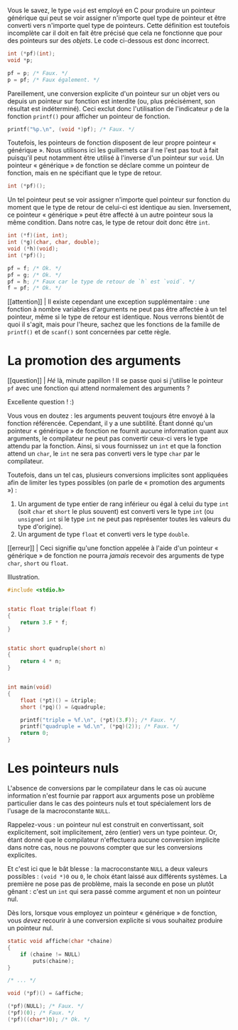 Vous le savez, le type `void` est employé en C pour produire un pointeur générique qui peut se voir assigner n'importe quel type de pointeur et être converti vers n'importe quel type de pointeurs. Cette définition est toutefois incomplète car il doit en fait être précisé que cela ne fonctionne que pour des pointeurs sur des *objets*. Le code ci-dessous est donc incorrect.

```c
int (*pf)(int);
void *p;

pf = p; /* Faux. */
p = pf; /* Faux également. */
```

Pareillement, une conversion explicite d'un pointeur sur un objet vers ou depuis un pointeur sur fonction est interdite (ou, plus précisément, son résultat est indéterminé). Ceci exclut donc l'utilisation de l'indicateur `p` de la fonction `printf()` pour afficher un pointeur de fonction.

```c
printf("%p.\n", (void *)pf); /* Faux. */
```

Toutefois, les pointeurs de fonction disposent de leur propre pointeur « générique ». Nous utilisons ici les guillemets car il ne l'est pas tout à fait puisqu'il peut notamment être utilisé à l'inverse d'un pointeur sur `void`. Un pointeur « générique » de fonction se déclare comme un pointeur de fonction, mais en ne spécifiant que le type de retour.

```c
int (*pf)();
```

Un tel pointeur peut se voir assigner n'importe quel pointeur sur fonction du moment que le type de retour de celui-ci est identique au sien. Inversement, ce pointeur « générique » peut être affecté à un autre pointeur sous la même condition. Dans notre cas, le type de retour doit donc être `int`.

```c
int (*f)(int, int);
int (*g)(char, char, double);
void (*h)(void);
int (*pf)();

pf = f; /* Ok. */
pf = g; /* Ok. */
pf = h; /* Faux car le type de retour de `h` est `void`. */
f = pf; /* Ok. */
```

[[attention]]
| Il existe cependant une exception supplémentaire : une fonction à nombre variables d'arguments ne peut pas être affectée à un tel pointeur, même si le type de retour est identique. Nous verrons bientôt de quoi il s'agit, mais pour l'heure, sachez que les fonctions de la famille de `printf()` et de `scanf()` sont concernées par cette règle.

# La promotion des arguments

[[question]]
| *Hé* là, minute papillon ! Il se passe quoi si j'utilise le pointeur `pf` avec une fonction qui attend normalement des arguments ?

Excellente question ! :)

Vous vous en doutez : les arguments peuvent toujours être envoyé à la fonction référencée. Cependant, il y a une subtilité. Étant donné qu'un pointeur « générique » de fonction ne fournit aucune information quant aux arguments, le compilateur ne peut pas convertir ceux-ci vers le type attendu par la fonction. Ainsi, si vous fournissez un `int` et que la fonction attend un `char`, le `int` ne sera pas converti vers le type `char` par le compilateur.

Toutefois, dans un tel cas, plusieurs conversions implicites sont appliquées afin de limiter les types possibles (on parle de « promotion des arguments ») :

1. Un argument de type entier de rang inférieur ou égal à celui du type `int` (soit `char` et `short` le plus souvent) est converti vers le type `int` (ou `unsigned int` si le type `int` ne peut pas représenter toutes les valeurs du type d'origine).
2. Un argument de type `float` et converti vers le type `double`.

[[erreur]]
| Ceci signifie qu'une fonction appelée à l'aide d'un pointeur « générique » de fonction ne pourra *jamais* recevoir des arguments de type `char`, `short` ou `float`.

Illustration.

```c
#include <stdio.h>


static float triple(float f)
{
    return 3.F * f;
}


static short quadruple(short n)
{
    return 4 * n;
}


int main(void)
{
    float (*pt)() = &triple;
    short (*pq)() = &quadruple;

    printf("triple = %f.\n", (*pt)(3.F)); /* Faux. */
    printf("quadruple = %d.\n", (*pq)(2)); /* Faux. */
    return 0;
}
```

# Les pointeurs nuls

L'absence de conversions par le compilateur dans le cas où aucune information n'est fournie par rapport aux arguments pose un problème particulier dans le cas des pointeurs nuls et tout spécialement lors de l'usage de la macroconstante `NULL`.

Rappelez-vous : un pointeur nul est construit en convertissant, soit explicitement, soit implicitement, zéro (entier) vers un type pointeur. Or, étant donné que le compilateur n'effectuera aucune conversion implicite dans notre cas, nous ne pouvons compter que sur les conversions explicites.

Et c'est ici que le bât blesse : la macroconstante `NULL` a deux valeurs possibles : `(void *)0` ou `0`, le choix étant laissé aux différents systèmes. La première ne pose pas de problème, mais la seconde en pose un plutôt gênant : c'est un `int` qui sera passé comme argument et non un pointeur nul.

Dès lors, lorsque vous employez un pointeur « générique » de fonction, vous *devez* recourir à une conversion explicite si vous souhaitez produire un pointeur nul.

```c
static void affiche(char *chaine)
{
    if (chaine != NULL)
        puts(chaine);
}

/* ... */

void (*pf)() = &affiche;

(*pf)(NULL); /* Faux. */
(*pf)(0); /* Faux. */
(*pf)((char*)0); /* Ok. */
```